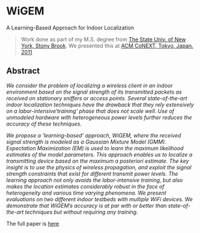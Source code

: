 # WiGEM

A Learning-Based Approach for Indoor
Localization

> Work done as part of my M.S. degree from [The State Univ. of New York, Stony Brook](https://www.cs.stonybrook.edu/). We presented this at [ACM CoNEXT, Tokyo, Japan. 2011](http://conferences.sigcomm.org/co-next/2011/)

## Abstract

*We consider the problem of localizing a wireless client in
an indoor environment based on the signal strength of its
transmitted packets as received on stationary sniffers or access
points. Several state-of-the-art indoor localization techniques
have the drawback that they rely extensively on a
labor-intensive‘training’ phase that does not scale well. Use
of unmodeled hardware with heterogeneous power levels further
reduces the accuracy of these techniques.*

*We propose a ‘learning-based’ approach, WiGEM, where
the received signal strength is modeled as a Gaussian Mixture
Model (GMM). Expectation Maximization (EM) is used
to learn the maximum likelihood estimates of the model parameters.
This approach enables us to localize a transmitting
device based on the maximum a posteriori estimate.
The key insight is to use the physics of wireless propagation,
and exploit the signal strength constraints that exist for
different transmit power levels. The learning approach not
only avoids the labor-intensive training, but also makes the
location estimates considerably robust in the face of heterogeneity
and various time varying phenomena. We present
evaluations on two different indoor testbeds with multiple
WiFi devices. We demonstrate that WiGEM’s accuracy is at
par with or better than state-of-the-art techniques but without
requiring any training.*

The full paper is [here](http://conferences.sigcomm.org/co-next/2011/papers/1569469851.pdf)
